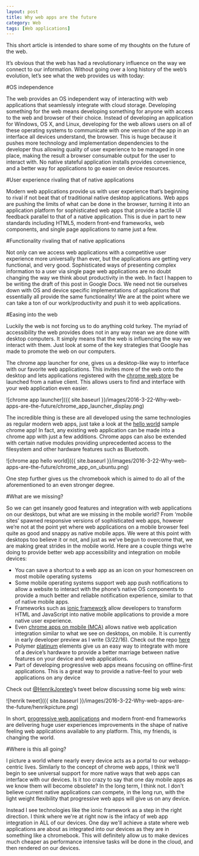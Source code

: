 ```yaml
---
layout: post
title: Why web apps are the future
category: Web
tags: [Web applications]
---
```


This short article is intended to share some of my thoughts on the future of the web.

It’s obvious that the web has had a revolutionary influence on the way we connect to our information. Without going over a long history of the web’s evolution, let’s see what the web provides us with today:

#OS independence

The web provides an OS independent way of interacting with web applications that seamlessly integrate with cloud storage. Developing something for the web means developing something for anyone with access to the web and browser of their choice. Instead of developing an application for Windows, OS X, and Linux, developing for the web allows users on all of these operating systems to communicate with one version of the app in an interface all devices understand, the browser. This is huge because it pushes more technology and implementation dependencies to the developer thus allowing quality of user experience to be managed in one place, making the result a browser consumable output for the user to interact with. No native stateful application installs provides convenience, and a better way for applications to go easier on device resources.

#User experience rivaling that of native applications

Modern web applications provide us with user experience that’s beginning to rival if not beat that of traditional native desktop applications. Web apps are pushing the limits of what can be done in the browser, turning it into an application platform for sophisticated web apps that provide a tactile UI feedback parallel to that of a native application. This is due in part to new standards including HTML5, modern front-end frameworks, web components, and single page applications to name just a few.

#Functionality rivaling that of native applications

Not only can we access web applications with a competitive user experience more universally than ever, but the applications are getting very functional, and very good. Sophisticated ways of presenting complex information to a user via single page web applications are no doubt changing the way we think about productivity in the web. In fact I happen to be writing the draft of this post in Google Docs. We need not tie ourselves down with OS and device specific implementations of applications that essentially all provide the same functionality! We are at the point where we can take a ton of our work/productivity and push it to web applications.

#Easing into the web

Luckily the web is not forcing us to do anything cold turkey. The myriad of accessibility the web provides does not in any way mean we are done with desktop computers. It simply means that the web is influencing the way we interact with them. Just look at some of the key strategies that Google has made to promote the web on our computers.

The chrome app launcher for one, gives us a desktop-like way to interface with our favorite web applications. This invites more of the web onto the desktop and lets applications registered with the [chrome web store](https://chrome.google.com/webstore/category/apps) be launched from a native client. This allows users to find and interface with your web application even easier.

![chrome app launcher]({{ site.baseurl }}/images/2016-3-22-Why-web-apps-are-the-future/chrome_app_launcher_display.png)

The incredible thing is these are all developed using the same technologies as regular modern web apps, just take a look at the [hello world](https://github.com/GoogleChrome/chrome-app-samples/tree/master/samples/hello-world) sample chrome app! In fact, any existing web application can be made into a chrome app with just a few additions. Chrome apps can also be extended with certain native modules providing unprecedented access to the filesystem and other hardware features such as Bluetooth.

![chrome app hello world]({{ site.baseurl }}/images/2016-3-22-Why-web-apps-are-the-future/chrome_app_on_ubuntu.png)

One step further gives us the chromebook which is aimed to do all of the aforementioned to an even stronger degree.

#What are we missing?

So we can get insanely good features and integration with web applications on our desktops, but what are we missing in the mobile world? From ‘mobile sites’ spawned responsive versions of sophisticated web apps, however we’re not at the point yet where web applications on a mobile browser feel quite as good and snappy as native mobile apps. We were at this point with desktops too believe it or not, and just as we’ve begun to overcome that, we are making great strides in the mobile world. Here are a couple things we’re doing to provide better web app accessibility and integration on mobile devices:

 - You can save a shortcut to a web app as an icon on your homescreen on most mobile operating systems
 - Some mobile operating systems support web app push notifications to allow a website to interact with the phone’s native OS components to provide a much better and reliable notification experience, similar to that of native mobile apps.
 - Frameworks such as [ionic framework](http://ionicframework.com/) allow developers to transform HTML and JavaScript into native mobile applications to provide a more native user experience.
 - Even [chrome apps on mobile (MCA)](https://developer.chrome.com/apps/chrome_apps_on_mobile) allows native web application integration similar to what we see on desktops, on mobile. It is currently in early developer preview as I write (3/22/16). Check out the repo [here](https://github.com/MobileChromeApps/mobile-chrome-apps)
 - Polymer [platinum](https://elements.polymer-project.org/browse?package=platinum-elements) elements give us an easy way to integrate with more of a device’s hardware to provide a better marriage between native features on your device and web applications.
 - Part of developing progressive web apps means focusing on offline-first applications. This is a great way to provide a native-feel to your web applications on any device
 
Check out [@HenrikJoreteg](https://twitter.com/HenrikJoreteg)’s tweet below discussing some big web wins:
 
![henrik tweet]({{ site.baseurl }}/images/2016-3-22-Why-web-apps-are-the-future/henrikpicture.png)
 
In short, [progressive web applications](https://developers.google.com/web/progressive-web-apps) and modern front-end frameworks are delivering huge user experiences improvements in the shape of native feeling web applications available to any platform. This, my friends, is changing the world.
 
#Where is this all going?
 
I picture a world where nearly every device acts as a portal to our webapp-centric lives. Similarly to the concept of chrome web apps, I think we'll begin to see universal support for more native ways that web apps can interface with our devices. Is it too crazy to say that one day mobile apps as we know them will become obsolete? In the long term, I think not. I don't believe current native applications can compete, in the long run, with the light weight flexibility that progressive web apps will give us on any device.

Instead I see technologies like the ionic framework as a step in the right direction. I think where we're at right now is the infacy of web app integration in ALL of our devices. One day we'll
achieve a state where web applications are about as integrated into our devices as they are in something like a chromebook. This will definitely allow us to make devices much cheaper as performance intensive tasks
will be done in the cloud, and then rendered on our devices.